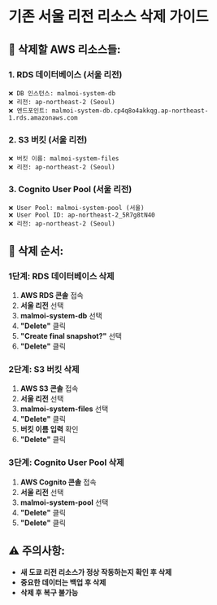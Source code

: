 # 기존 서울 리전 리소스 삭제 가이드

## 🎯 삭제할 AWS 리소스들:

### 1. RDS 데이터베이스 (서울 리전)
```
❌ DB 인스턴스: malmoi-system-db
❌ 리전: ap-northeast-2 (Seoul)
❌ 엔드포인트: malmoi-system-db.cp4q8o4akkqg.ap-northeast-1.rds.amazonaws.com
```

### 2. S3 버킷 (서울 리전)
```
❌ 버킷 이름: malmoi-system-files
❌ 리전: ap-northeast-2 (Seoul)
```

### 3. Cognito User Pool (서울 리전)
```
❌ User Pool: malmoi-system-pool (서울)
❌ User Pool ID: ap-northeast-2_5R7g8tN40
❌ 리전: ap-northeast-2 (Seoul)
```

## 🎯 삭제 순서:

### 1단계: RDS 데이터베이스 삭제
1. **AWS RDS 콘솔** 접속
2. **서울 리전** 선택
3. **malmoi-system-db** 선택
4. **"Delete"** 클릭
5. **"Create final snapshot?"** 선택
6. **"Delete"** 클릭

### 2단계: S3 버킷 삭제
1. **AWS S3 콘솔** 접속
2. **서울 리전** 선택
3. **malmoi-system-files** 선택
4. **"Delete"** 클릭
5. **버킷 이름 입력** 확인
6. **"Delete"** 클릭

### 3단계: Cognito User Pool 삭제
1. **AWS Cognito 콘솔** 접속
2. **서울 리전** 선택
3. **malmoi-system-pool** 선택
4. **"Delete"** 클릭
5. **"Delete"** 클릭

## ⚠️ 주의사항:

- **새 도쿄 리전 리소스가 정상 작동하는지 확인 후 삭제**
- **중요한 데이터는 백업 후 삭제**
- **삭제 후 복구 불가능** 
